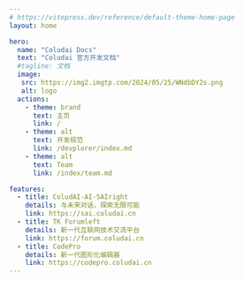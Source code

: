 ```yaml
---
# https://vitepress.dev/reference/default-theme-home-page
layout: home

hero:
  name: "Coludai Docs"
  text: "Coludai 官方开发文档"
  #tagline: 文档
  image:
   src: https://img2.imgtp.com/2024/05/25/WNdbDY2s.png
   alt: logo
  actions:
    - theme: brand
      text: 主页
      link: /
    - theme: alt
      text: 开发规范
      link: /devplorer/index.md
    - theme: alt
      text: Team
      link: /index/team.md

features:
  - title: ColudAI-AI-SAIright
    details: 与未来对话，探索无限可能
    link: https://sai.coludai.cn
  - title: TK Forumleft
    details: 新一代互联网技术交流平台
    link: https://forum.coludai.cn
  - title: CodePro
    details: 新一代图形化编辑器
    link: https://codepro.coludai.cn
---
```

